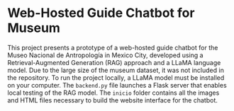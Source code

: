 # Web-Hosted Guide Chatbot for Museum

This project presents a prototype of a web-hosted guide chatbot for the Museo Nacional de Antropología in Mexico City, developed using a Retrieval-Augmented Generation (RAG) approach and a LLaMA language model. Due to the large size of the museum dataset, it was not included in the repository. To run the project locally, a LLaMA model must be installed on your computer. The `backend.py` file launches a Flask server that enables local testing of the RAG model. The `inicio` folder contains all the images and HTML files necessary to build the website interface for the chatbot.
